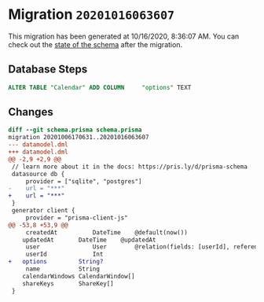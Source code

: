 # Migration `20201016063607`

This migration has been generated at 10/16/2020, 8:36:07 AM.
You can check out the [state of the schema](./schema.prisma) after the migration.

## Database Steps

```sql
ALTER TABLE "Calendar" ADD COLUMN     "options" TEXT
```

## Changes

```diff
diff --git schema.prisma schema.prisma
migration 20201006170631..20201016063607
--- datamodel.dml
+++ datamodel.dml
@@ -2,9 +2,9 @@
 // learn more about it in the docs: https://pris.ly/d/prisma-schema
 datasource db {
     provider = ["sqlite", "postgres"]
-    url = "***"
+    url = "***"
 }
 generator client {
     provider = "prisma-client-js"
@@ -53,8 +53,9 @@
     createdAt  		DateTime 	@default(now())
 	updatedAt       DateTime	@updatedAt
     user       		User		@relation(fields: [userId], references: [id])
     userId     		Int
+	options			String?
     name	   		String
 	calendarWindows	CalendarWindow[]
 	shareKeys		ShareKey[]
 }
```


